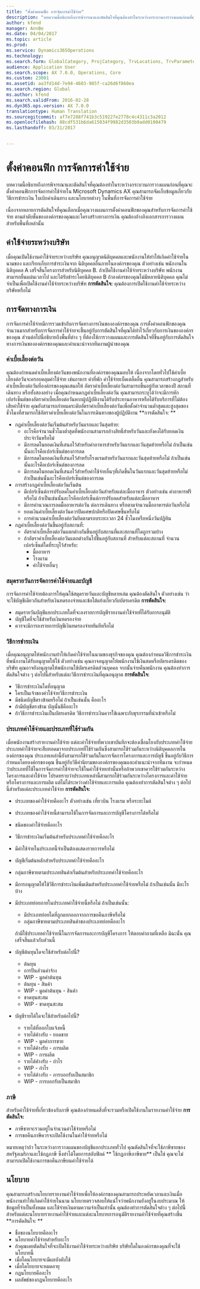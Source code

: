 ```yaml
---
title: "ตั้งค่าคอนฟิก การจัดการค่าใช้จ่าย"
description: "บทความนี้อธิบายถึงการพิจารณาและตัดสินใจที่คุณต้องทำในระหว่างกระบวนการวางแผนก่อนที่คุณจะตั้งค่าคอนฟิกการจัดการค่าใช้จ่ายใน Microsoft Dynamics AX คุณสามารถจัดเก็บข้อมูลเกี่ยวกับวิธีการชำระเงิน ใบเบิกค่าเดินทาง และนโยบายต่างๆ ในพื้นที่การจัดการค่าใช้จ่าย"
author: kfend
manager: AnnBe
ms.date: 04/04/2017
ms.topic: article
ms.prod: 
ms.service: Dynamics365Operations
ms.technology: 
ms.search.form: GlobalCategory, ProjCategory, TrvLocations, TrvParameters, TrvPaymethod, TrvPerDiems
audience: Application User
ms.search.scope: AX 7.0.0, Operations, Core
ms.custom: 23001
ms.assetid: aa3fd14d-7e94-4603-985f-ca26d6f860ea
ms.search.region: Global
ms.author: kfend
ms.search.validFrom: 2016-02-28
ms.dyn365.ops.version: AX 7.0.0
translationtype: Human Translation
ms.sourcegitcommit: af7e7288f741b3c519227e2778c4c4311c3a2012
ms.openlocfilehash: 88cdf531b6da615034f9982d3503b9add0100479
ms.lasthandoff: 03/31/2017


---
```


# <a name="configure-expense-management"></a>ตั้งค่าคอนฟิก การจัดการค่าใช้จ่าย

บทความนี้อธิบายถึงการพิจารณาและตัดสินใจที่คุณต้องทำในระหว่างกระบวนการวางแผนก่อนที่คุณจะตั้งค่าคอนฟิกการจัดการค่าใช้จ่ายใน Microsoft Dynamics AX คุณสามารถจัดเก็บข้อมูลเกี่ยวกับวิธีการชำระเงิน ใบเบิกค่าเดินทาง และนโยบายต่างๆ ในพื้นที่การจัดการค่าใช้จ่าย 

เนื่องจากหลายการตัดสินใจที่คุณเลือกเมื่อคุณวางแผนการตั้งค่าคอนฟิกของคุณสำหรับการจัดการค่าใช้จ่าย ตามลำดับชั้นขององค์กรของคุณและโครงสร้างทางการเงิน คุณต้องอ้างอิงเอกสารการวางแผนสำหรับพื้นที่เหล่านั้น

## <a name="intercompany-expenses"></a>ค่าใช้จ่ายระหว่างบริษัท
เมื่อคุณเปิดใช้งานค่าใช้จ่ายระหว่างบริษัท คุณอนุญาตนิติบุคคลและพนักงานให้ทำให้เกิดค่าใช้จ่ายในนามของ และเรียกเก็บการชำระเงินจาก นิติบุคคลอื่นภายในองค์กรของคุณ ตัวอย่างเช่น พนักงานในนิติบุคคล A เสร็จสิ้นโครงการสำหรับนิติบุคคล B. ถ้าเปิดใช้งานค่าใช้จ่ายระหว่างบริษัท พนักงานสามารถยื่นแผ่นเวลาไป และได้รับชำระโดยนิติบุคคล B ถ้าองค์กรของคุณไม่มีหลายนิติบุคคล คุณไม่จำเป็นเพื่อเปิดใช้งานค่าใช้จ่ายระหว่างบริษัท **การตัดสินใจ:** คุณต้องการเปิดใช้งานค่าใช้จ่ายระหว่างบริษัทหรือไม่

## <a name="financial-management"></a>การจัดทางการเงิน
การจัดการค่าใช้จ่ายมีการรวมเข้ากับการจัดทางการเงินขององค์กรของคุณ การตั้งค่าคอนฟิกของคุณจำนวนมากสำหรับการจัดการค่าใช้จ่ายจะขึ้นอยู่กับการตัดสินใจที่คุณได้ทำไว้เกี่ยวกับการเงินขององค์กรของคุณ ส่วนต่อไปนี้อธิบายถึงพื้นที่ต่าง ๆ ที่ต้องใช้การวางแผนและการตัดสินใจที่ขึ้นอยู่กับการตัดสินใจทางการเงินขององค์กรของคุณและคำแนะนำจากทีมงานผู้นำของคุณ

### <a name="per-diems"></a>ค่าเบี้ยเลี้ยงต่อวัน

คุณต้องกำหนดค่าเบี้ยเลี้ยงต่อวันของพนักงานที่องค์กรของคุณมอบให้ เนื่องจากโดยทั่วไปใช้ค่าเบี้ยเลี้ยงต่อวันจะครอบคลุมค่าใช้จ่าย เช่นอาหาร ค่าที่พัก ค่าใช้จ่ายเบ็ดเตล็ดอื่น คุณสามารถสร้างกฎสำหรับค่าเบี้ยเลี้ยงต่อวันที่องค์กรของคุณเสนอให้ อัตราค่าเบี้ยเลี้ยงต่อวันสามารถขึ้นอยู่กับเวลาของปี สถานที่เดินทาง หรือทั้งสองอย่าง เมื่อคุณกำหนดกฎค่าเบี้ยเลี้ยงต่อวัน คุณสามารถระบุได้ว่าจะมีการหักเปอร์เซ็นต์ของอัตราค่าเบี้ยเลี้ยงต่อวันหากผู้ปฏิบัติงานได้รับประทานอาหารหรือได้รับบริการที่ไม่ต้องเสียค่าใช้จ่าย คุณยังสามารถกำหนดระดับอัตราค่าเบี้ยเลี้ยงต่อวันเพื่อตั้งค่าจำนวนต่ำสุดและสูงสุดของชั่วโมงที่สามารถใช้อัตราค่าเบี้ยเลี้ยงต่อวันในการเดินทางของผู้ปฏิบัติงาน **การตัดสินใจ: **

-   กฎค่าเบี้ยเลี้ยงต่อวันเริ่มต้นสำหรับวันแรกและวันสุดท้าย:
    -   อะไรคือจำนวนชั่วโมงต่ำสุดที่พนักงานสามารถอ้างสิทธิ์สำหรับวันและยังคงได้รับยอดเงินประจำวันหรือไม่
    -   มีการลดในยอดเงินที่เสนอไว้สำหรับค่าอาหารสำหรับวันแรกและวันสุดท้ายหรือไม่ ถ้าเป็นเช่นนั้นอะไรคือเปอร์เซ็นต์ของการลด
    -   มีการลดในยอดเงินที่เสนอไว้สำหรับโรงแรมสำหรับวันแรกและวันสุดท้ายหรือไม่ ถ้าเป็นเช่นนั้นอะไรคือเปอร์เซ็นต์ของการลด
    -   มีการลดในยอดเงินที่เสนอไว้สำหรับค่าใช้จ่ายอื่นๆที่เกิดขึ้นในวันแรกและวันสุดท้ายหรือไม่ ถ้าเป็นเช่นนั้นอะไรคือเปอร์เซ็นต์ของการลด
-   การสร้างกฎค่าเบี้ยเลี้ยงต่อวันเริ่มต้น
    -   มีเปอร์เซ็นต์การปรับลดในค่าเบี้ยเลี้ยงต่อวันสำหรับแต่ละมื้ออาหาร ตัวอย่างเช่น ค่าอาหารฟรีหรือไม่ ถ้าเป็นเช่นนั้นอะไรคือเปอร์เซ็นต์การปรับลดสำหรับแต่ละมื้ออาหาร
    -   มีการคำนวณการลดมื้ออาหารต่อวัน ต่อการเดินทาง หรือตามจำนวนมื้ออาหารต่อวันหรือไม่
    -   ยอดเงินค่าเบี้ยเลี้ยงต่อวันควรปัดเศษปกติหรือปัดเศษขึ้นหรือไม่
    -   การคำนวณค่าเบี้ยเลี้ยงต่อวันยึดตามรอบระยะเวลา 24 ชั่วโมงหรือหนึ่งวันปฏิทิน
-   กฎค่าเบี้ยเลี้ยงต่อวันขึ้นอยู่กับสถานที่:
    -   อัตราค่าเบี้ยเลี้ยงต่อวันแตกต่างกันขึ้นอยู่กับสถานที่และสถานที่ใดถูกรวมบ้าง
    -   ถ้าอัตราค่าเบี้ยเลี้ยงต่อวันแตกต่างกันไปขึ้นอยู่กับสถานที่ สำหรับแต่ละสถานที่ จำนวนเปอร์เซ็นต์ใดที่ระบุไว้สำหรับ:
        -   มื้ออาหาร
        -   โรงแรม
        -   ค่าใช้จ่ายอื่นๆ

### <a name="expense-management-journals-and-accounts"></a>สมุดรายวันการจัดการค่าใช้จ่ายและบัญชี

การจัดการค่าใช้จ่ายต้องการให้คุณใช้สมุดรายวันและบัญชีหลายเล่ม คุณต้องตัดสินใจ ตัวอย่างเช่น ว่าจะใช้บัญชีเดียวกันสำหรับเงินทดรองจ่ายและข้อโต้แย้งเกี่ยวกับบัตรเครดิต **การตัดสินใจ:**

-   สมุดรายวันบัญชีแยกประเภทใดที่จะลงรายการบัญชีรายงานค่าใช้จ่ายที่ได้รับการอนุมัติ
-   บัญชีใดที่จะใช้สำหรับเงินทดรองจ่าย
-   ควรจะมีการลงรายการบัญชีเงินทดรองจ่ายทันทีหรือไม่

### <a name="payment-methods"></a>วิธีการชำระเงิน

เมื่อคุณอนุญาตให้พนักงานทำให้เกิดค่าใช้จ่ายในนามของธุรกิจของคุณ คุณต้องกำหนดวิธีการชำระเงินที่พนักงานได้รับอนุญาตให้ใช้ ตัวอย่างเช่น คุณอาจอนุญาตให้พนักงานใช้เงินสดหรือบัตรเครดิตของบริษัท คุณอาจยังอนุญาตให้พนักงานใช้บัตรเครดิตส่วนบุคคล จากนั้นจ่ายคืนพนักงาน คุณต้องทำการตัดสินใจต่าง ๆ ต่อไปนี้สำหรับแต่ละวิธีการชำระเงินที่คุณอนุญาต **การตัดสินใจ:**

-   วิธีการชำระเงินใดที่อนุญาต
-   ใครเป็นเจ้าของค่าใช้จ่ายวิธีการชำระเงิน
-   มีชนิดบัญชีตรงข้ามหรือไม่ ถ้าเป็นเช่นนั้น คืออะไร
-   ถ้ามีบัญชีตรงข้าม บัญนั้นชีคืออะไร
-   ถ้าวิธีการชำระเงินเป็นบัตรเครดิต วิธีการชำระเงินควรใช้เฉพาะกับธุรกรรมที่นำเข้าหรือไม่

### <a name="expense-categories-and-shared-categories"></a>ประเภทค่าใช้จ่ายและประเภทที่ใช้ร่วมกัน

เมื่อพนักงานสร้างรายงานค่าใช้จ่าย แต่ละค่าใช้จ่ายที่พวกเขาบันทึกจะต้องเชื่อมโยงกับประเภทค่าใช้จ่าย ประเภทค่าใช้จ่ายจะสืบทอดมาจากประเภทที่ใช้ร่วมกันซึ่งสามารถใช้ร่วมกันระหว่างนิติบุคคลภายในองค์กรของคุณ ประเภทเหล่านี้ยังสามารถใช้ร่วมกันในการจัดการโครงการและการบัญชี ขึ้นอยู่กับวิธีการกำหนดโดยองค์กรของคุณ ขึ้นอยู่กับวิธีคำนิยามขององค์กรของคุณและคำแนะนำจากทีมงาน จะกำหนดว่าประเภทที่ใช้ในการจัดการค่าใช้จ่ายจะใช้ในค่าใช้จ่ายเท่านั้นหรือถ้าพวกเขาควรใช้ร่วมกันระหว่างโครงการและค่าใช้จ่าย โปรดทราบว่าประเภทเหล่านี้สามารถใช้ร่วมกันระหว่างโครงการและค่าใช้จ่ายหรือโครงการและการผลิต แต่ไม่ได้ระหว่างค่าใช้จ่ายและการผลิต คุณต้องทำการตัดสินใจต่าง ๆ ต่อไปนี้สำหรับแต่ละประเภทค่าใช้จ่าย **การตัดสินใจ:**

-   ประเภทของค่าใช้จ่ายคืออะไร ตัวอย่างเช่น เที่ยวบิน โรงแรม หรือระยะไมล์
-   ประเภทของค่าใช้จ่ายนี้สามารถใช้ในการจัดการและการบัญชีโครงการได้หรือไม่
-   ชนิดของค่าใช้จ่ายคืออะไร
-   วิธีการชำระเงินเริ่มต้นสำหรับประเภทค่าใช้จ่ายคืออะไร
-   มีค่าใช้จ่ายในประเภทนี้จำเป็นต้องแสดงรายการหรือไม่
-   บัญชีเริ่มต้นหลักสำหรับประเภทค่าใช้จ่ายคืออะไร
-   กลุ่มภาษีขายตามประเภทสินค้าเริ่มต้นสำหรับประเภทค่าใช้จ่ายคืออะไร
-   มีการอนุญาตให้ใช้วิธีการชำระเงินเพิ่มเติมสำหรับประเภทค่าใช้จ่ายหรือไม่ ถ้าเป็นเช่นนั้น มีอะไรบ้าง
-   มีประเภทย่อยภายในประเภทค่าใช้จ่ายนี้หรือไม่ ถ้าเป็นเช่นนั้น:
    -   มีประเภทย่อยใดที่ถูกแยกออกจากการขอคืนภาษีหรือไม่
    -   กลุ่มภาษีขายตามประเภทสินค้าของประเภทย่อยคืออะไร

    ถ้ามีใช้ประเภทค่าใช้จ่ายนี้ในการจัดการและการบัญชีโครงการ ให้ตอบคำถามที่เหลือ มิฉะนั้น คุณเสร็จสิ้นแล้วกับส่วนนี้
-   บัญชีต้นทุนใดจะใช้สำหรับต่อไปนี้?
    -   ต้นทุน
    -   การปันส่วนค่าจ้าง
    -   WIP - มูลค่าต้นทุน
    -   ต้นทุน - สินค้า
    -   WIP - มูลค่าต้นทุน - สินค้า
    -   ขาดทุนสะสม
    -   WIP - ขาดทุนสะสม
-   บัญชีรายได้ใดจะใช้สำหรับต่อไปนี้?
    -   รายได้ที่ออกใบแจ้งหนี้
    -   รายได้ค้างรับ - ยอดขาย
    -   WIP - มูลค่าการขาย
    -   รายได้ค้างรับ - การผลิต
    -   WIP - การผลิต
    -   รายได้ค้างรับ - กำไร
    -   WIP - กำไร
    -   รายได้ค้างรับ - การบอกรับเป็นสมาชิก
    -   WIP - การบอกรับเป็นสมาชิก

 

### <a name="taxes"></a>ภาษี

สำหรับค่าใช้จ่ายที่เกี่ยวข้องกับภาษี คุณต้องกำหนดสิ่งที่จะรวมหรือเปิดใช้งานในรายงานค่าใช้จ่าย **การตัดสินใจ:**

-   ภาษีขายจะรวมอยู่ในจำนวนค่าใช้จ่ายหรือไม่
-   การขอคืนภาษีควรจะเปิดใช้งานในค่าใช้จ่ายหรือไม่

หมายเหตุว่าถ้า ในระหว่างการวางแผนของบัญชีแยกประเภททั่วไป คุณตัดสินใจที่จะใช้ภาษีขายของสหรัฐอเมริกาและใช้กฎภาษี ซึ่งทำได้โดยการสลับฟิลด์ ** ใช้กฎภาษีภาษีขาย** เป็นใช่ คุณจะไม่สามารถเปิดใช้งานการขอคืนภาษีบนค่าใช้จ่ายได้

## <a name="policies"></a>นโยบาย
คุณสามารถสร้างนโยบายรายงานค่าใช้จ่ายเพื่อให้องค์กรของคุณสามารถประหยัดเวลาและเงินเมื่อพนักงานทำให้เกิดค่าใช้จ่ายในนาม นโยบายตรวจสอบให้แน่ใจว่าพนักงานยังอยู่ในงบประมาณ ให้ข้อมูลที่จำเป็นทั้งหมด และใช้จ่ายเงินตามความจำเป็นเท่านั้น คุณต้องทำการตัดสินใจต่าง ๆ ต่อไปนี้สำหรับแต่ละนโยบายรายงานค่าใช้จ่ายและแต่ละนโยบายการอนุมัติรายงานค่าใช้จ่ายที่คุณสร้างขึ้น **การตัดสินใจ: **

-   ชื่อของนโยบายคืออะไร
-   นโยบายค่าใช้จ่ายสำหรับอะไร
-   ถ้าคุณเคยตัดสินใจที่จะเปิดใช้งานค่าใช้จ่ายระหว่างบริษัท บริษัทใดในองค์กรของคุณที่จะใช้นโยบายนี้
-   เมื่อใดนโยบายจะมีผลบังคับใช้
-   เมื่อใดโยบายจะหมดอายุ
-   กฎนโยบายคืออะไร
-   ผลลัพธ์ของกฎนโยบายคืออะไร



